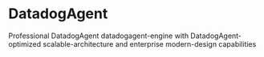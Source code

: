 # DatadogAgent
Professional DatadogAgent datadogagent-engine with DatadogAgent-optimized scalable-architecture and enterprise modern-design capabilities
